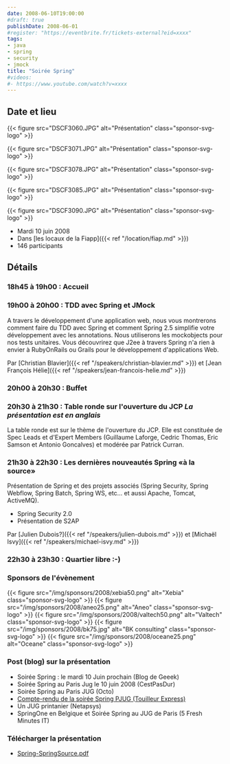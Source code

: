 ```yaml
---
date: 2008-06-10T19:00:00
#draft: true
publishDate: 2008-06-01
#register: "https://eventbrite.fr/tickets-external?eid=xxxx"
tags:
- java
- spring
- security
- jmock
title: "Soirée Spring"
#videos: 
#- https://www.youtube.com/watch?v=xxxx
---
```


## Date et lieu

{{< figure src="DSCF3060.JPG" alt="Présentation" class="sponsor-svg-logo" >}}

{{< figure src="DSCF3071.JPG" alt="Présentation" class="sponsor-svg-logo" >}}

{{< figure src="DSCF3078.JPG" alt="Présentation" class="sponsor-svg-logo" >}}

{{< figure src="DSCF3085.JPG" alt="Présentation" class="sponsor-svg-logo" >}}

{{< figure src="DSCF3090.JPG" alt="Présentation" class="sponsor-svg-logo" >}}


* Mardi 10 juin 2008
* Dans [les locaux de la Fiapp]({{< ref "/location/fiap.md" >}})
* 146 participants

## Détails

### 18h45 à 19h00 : Accueil

### 19h00 à 20h00 : TDD avec Spring et JMock

A travers le développement d'une application web, nous vous montrerons comment faire du TDD avec Spring et comment Spring 2.5 simplifie votre développement avec les annotations. Nous utiliserons les mockobjects pour nos tests unitaires. Vous découvrirez que J2ee à travers Spring n'a rien à envier à RubyOnRails ou Grails pour le développement d'applications Web.

Par [Christian Blavier]({{< ref "/speakers/christian-blavier.md" >}})
et [Jean François Hélie]({{< ref "/speakers/jean-francois-helie.md" >}})

### 20h00 à 20h30 : Buffet

### 20h30 à 21h30 : Table ronde sur l'ouverture du JCP _La présentation est en anglais_

La table ronde est sur le thème de l'ouverture du JCP. Elle est constituée de Spec Leads et d'Expert Members (Guillaume Laforge, Cedric Thomas, Eric Samson et Antonio Goncalves) et modérée par Patrick Curran.

### 21h30 à 22h30 : Les dernières nouveautés Spring «à la source»

Présentation de Spring et des projets associés (Spring Security, Spring Webflow, Spring Batch, Spring WS, etc… et aussi Apache, Tomcat, ActiveMQ).

* Spring Security 2.0
* Présentation de S2AP

Par [Julien Dubois?]({{< ref "/speakers/julien-dubois.md" >}})
et [Michaël Isvy]({{< ref "/speakers/michael-isvy.md" >}})

### 22h30 à 23h30 : Quartier libre :-)

### Sponsors de l'évènement

{{< figure src="/img/sponsors/2008/xebia50.png" alt="Xebia" class="sponsor-svg-logo" >}}
{{< figure src="/img/sponsors/2008/aneo25.png" alt="Aneo" class="sponsor-svg-logo" >}}
{{< figure src="/img/sponsors/2008/valtech50.png" alt="Valtech" class="sponsor-svg-logo" >}}
{{< figure src="/img/sponsors/2008/bk75.jpg" alt="BK consulting" class="sponsor-svg-logo" >}}
{{< figure src="/img/sponsors/2008/oceane25.png" alt="Oceane" class="sponsor-svg-logo" >}}

### Post (blog) sur la présentation

* Soirée Spring : le mardi 10 Juin prochain (Blog de Geeek)
* Soirée Spring au Paris Jug le 10 juin 2008 (CestPasDur)
* Soirée Spring au Paris JUG (Octo)
* [Compte-rendu de la soirée Spring PJUG (Touilleur Express)](https://touilleur-express.fr/2008/06/11/compte-rendu-de-la-soiree-spring-pjug/)
* Un JUG printanier (Netapsys)
* SpringOne en Belgique et Soirée Spring au JUG de Paris (5 Fresh Minutes IT)

### Télécharger la présentation

* [Spring-SpringSource.pdf](Spring-SpringSource.pdf.pdf)
